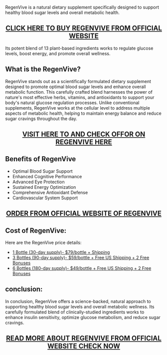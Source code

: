 <p>RegenVive is a natural dietary supplement specifically designed to support healthy blood sugar levels and overall metabolic health.</p>
<h2 style="text-align: center;"><a href="https://sale365day.com/get-regenvive">CLICK HERE TO BUY REGENVIVE FROM OFFICIAL WEBSITE</a></h2>
<p>Its potent blend of 13 plant-based ingredients works to regulate glucose levels, boost energy, and promote overall wellness.</p>
<h2 style="text-align: left;">What is the RegenVive?</h2>
<p style="text-align: left;">RegenVive stands out as a scientifically formulated dietary supplement designed to promote optimal blood sugar levels and enhance overall metabolic function. This carefully crafted blend harnesses the power of nature's most effective herbs, vitamins, and antioxidants to support your body's natural glucose regulation processes. Unlike conventional supplements, RegenVive works at the cellular level to address multiple aspects of metabolic health, helping to maintain energy balance and reduce sugar cravings throughout the day.</p>
<h2 style="text-align: center;"><a href="https://sale365day.com/get-regenvive">VISIT HERE TO AND CHECK OFFOR ON REGENVIVE HERE</a></h2>
<h2 style="text-align: left;">Benefits of RegenVive</h2>
<ul>
<li style="text-align: left;">Optimal Blood Sugar Support</li>
<li style="text-align: left;">Enhanced Cognitive Performance</li>
<li style="text-align: left;">Advanced Eye Protection</li>
<li style="text-align: left;">Sustained Energy Optimization</li>
<li style="text-align: left;">Comprehensive Antioxidant Defense</li>
<li style="text-align: left;">Cardiovascular System Support</li>
</ul>
<h2 style="text-align: center;"><a href="https://sale365day.com/get-regenvive">ORDER FROM OFFICIAL WEBSITE OF REGENVIVE</a></h2>
<h2 style="text-align: left;">Cost of RegenVive:</h2>
<p style="text-align: left;">Here are the RegenVive price details:</p>
<ul style="text-align: left;">
<li><a href="https://sale365day.com/get-regenvive">1 Bottle (30-day supply)- $79/bottle + Shipping</a></li>
<li><a href="https://sale365day.com/get-regenvive">3 Bottles (90-day supply)- $59/bottle + Free US Shipping + 2 Free Bonuses</a></li>
<li><a href="https://sale365day.com/get-regenvive">6 Bottles (180-day supply)- $49/bottle + Free US Shipping + 2 Free Bonuses</a></li>
</ul>
<h2 style="text-align: left;">conclusion:</h2>
<p style="text-align: left;">In conclusion, RegenVive offers a science-backed, natural approach to supporting healthy blood sugar levels and overall metabolic wellness. Its carefully formulated blend of clinically-studied ingredients works to enhance insulin sensitivity, optimize glucose metabolism, and reduce sugar cravings.</p>
<h2 style="text-align: center;"><a href="https://sale365day.com/get-regenvive">READ MORE ABOUT REGENVIVE FROM OFFICIAL WEBSITE CHECK NOW</a></h2>
